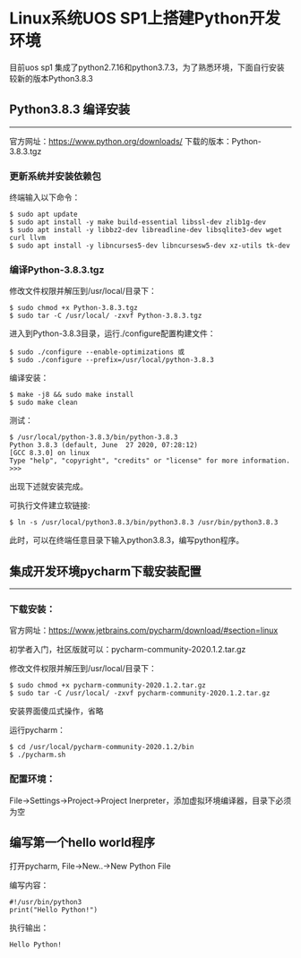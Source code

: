 Linux系统UOS SP1上搭建Python开发环境
===========================

目前uos sp1 集成了python2.7.16和python3.7.3，为了熟悉环境，下面自行安装较新的版本Python3.8.3


## Python3.8.3 编译安装
------
官方网址：https://www.python.org/downloads/
下载的版本：Python-3.8.3.tgz

### 更新系统并安装依赖包

终端输入以下命令：

    $ sudo apt update
    $ sudo apt install -y make build-essential libssl-dev zlib1g-dev
    $ sudo apt install -y libbz2-dev libreadline-dev libsqlite3-dev wget curl llvm
    $ sudo apt install -y libncurses5-dev libncursesw5-dev xz-utils tk-dev
    
### 编译Python-3.8.3.tgz

修改文件权限并解压到/usr/local/目录下：

    $ sudo chmod +x Python-3.8.3.tgz
    $ sudo tar -C /usr/local/ -zxvf Python-3.8.3.tgz
    
进入到Python-3.8.3目录，运行./configure配置构建文件：

    $ sudo ./configure --enable-optimizations 或
    $ sudo ./configure --prefix=/usr/local/python-3.8.3
    
编译安装：

    $ make -j8 && sudo make install
    $ sudo make clean
    
测试：

    $ /usr/local/python-3.8.3/bin/python-3.8.3
    Python 3.8.3 (default, June  27 2020, 07:28:12) 
    [GCC 8.3.0] on linux
    Type "help", "copyright", "credits" or "license" for more information.
    >>> 

出现下述就安装完成。

可执行文件建立软链接:

    $ ln -s /usr/local/python3.8.3/bin/python3.8.3 /usr/bin/python3.8.3

此时，可以在终端任意目录下输入python3.8.3，编写python程序。


## 集成开发环境pycharm下载安装配置
------

### 下载安装：

官方网址：https://www.jetbrains.com/pycharm/download/#section=linux

初学者入门，社区版就可以：pycharm-community-2020.1.2.tar.gz


修改文件权限并解压到/usr/local/目录下：

    $ sudo chmod +x pycharm-community-2020.1.2.tar.gz
    $ sudo tar -C /usr/local/ -zxvf pycharm-community-2020.1.2.tar.gz

安装界面傻瓜式操作，省略


运行pycharm：

    $ cd /usr/local/pycharm-community-2020.1.2/bin
    $ ./pycharm.sh


### 配置环境：

File->Settings->Project->Project Inerpreter，添加虚拟环境编译器，目录下必须为空


## 编写第一个hello world程序

打开pycharm, File->New..->New Python File


编写内容：

    #!/usr/bin/python3
    print("Hello Python!")

执行输出：

    Hello Python!

